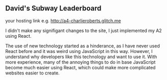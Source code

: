 ## David's Subway Leaderboard

your hosting link e.g. http://a4-charlieroberts.glitch.me

I didn't make any signifigant changes to the site, I just implemented my A2 using React.

The use of new technology started as a hinderance, as I have never used React before and it was weird using JavaScript in this way. However, I understand why developers like this technology and want to use it. With more experience, many of the annoying things to do in base JavaScript become much easier using React, which could make more complicated websites easier to create.


